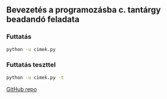 ## Bevezetés a programozásba c. tantárgy beadandó feladata

### Futtatás
```sh
python -u cimek.py
```
### Futtatás teszttel
```sh
python -u cimek.py -t
```

[GitHub repo](https://github.com/fberti/bev_prog_beadando)